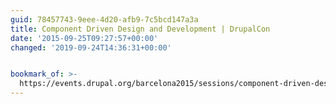 ```yaml
---
guid: 78457743-9eee-4d20-afb9-7c5bcd147a3a
title: Component Driven Design and Development | DrupalCon
date: '2015-09-25T09:27:57+00:00'
changed: '2019-09-24T14:36:31+00:00'


bookmark_of: >-
  https://events.drupal.org/barcelona2015/sessions/component-driven-design-and-development
---
```




